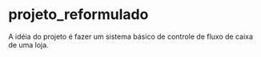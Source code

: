 # projeto_reformulado
A idéia do projeto é fazer um sistema básico de controle de fluxo de caixa de uma loja.
